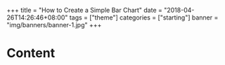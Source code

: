 +++
title = "How to Create a Simple Bar Chart"
date = "2018-04-26T14:26:46+08:00"
tags = ["theme"]
categories = ["starting"]
banner = "img/banners/banner-1.jpg"
+++

# Content

